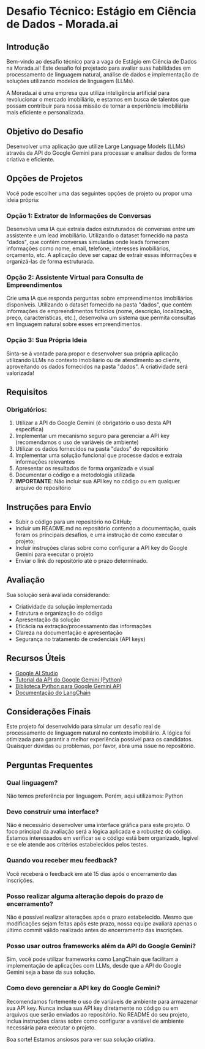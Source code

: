 # Desafio Técnico: Estágio em Ciência de Dados - Morada.ai

## Introdução

Bem-vindo ao desafio técnico para a vaga de Estágio em Ciência de Dados na Morada.ai! Este desafio foi projetado para avaliar suas habilidades em processamento de linguagem natural, análise de dados e implementação de soluções utilizando modelos de linguagem (LLMs).

A Morada.ai é uma empresa que utiliza inteligência artificial para revolucionar o mercado imobiliário, e estamos em busca de talentos que possam contribuir para nossa missão de tornar a experiência imobiliária mais eficiente e personalizada.

## Objetivo do Desafio

Desenvolver uma aplicação que utilize Large Language Models (LLMs) através da API do Google Gemini para processar e analisar dados de forma criativa e eficiente.

## Opções de Projetos

Você pode escolher uma das seguintes opções de projeto ou propor uma ideia própria:

### Opção 1: Extrator de Informações de Conversas
Desenvolva uma IA que extraia dados estruturados de conversas entre um assistente e um lead imobiliário. Utilizando o dataset fornecido na pasta "dados", que contém conversas simuladas onde leads fornecem informações como nome, email, telefone, interesses imobiliários, orçamento, etc. A aplicação deve ser capaz de extrair essas informações e organizá-las de forma estruturada.

### Opção 2: Assistente Virtual para Consulta de Empreendimentos
Crie uma IA que responda perguntas sobre empreendimentos imobiliários disponíveis. Utilizando o dataset fornecido na pasta "dados", que contém informações de empreendimentos fictícios (nome, descrição, localização, preço, características, etc.), desenvolva um sistema que permita consultas em linguagem natural sobre esses empreendimentos.

### Opção 3: Sua Própria Ideia
Sinta-se à vontade para propor e desenvolver sua própria aplicação utilizando LLMs no contexto imobiliário ou de atendimento ao cliente, aproveitando os dados fornecidos na pasta "dados". A criatividade será valorizada!

## Requisitos

### Obrigatórios:
1. Utilizar a API do Google Gemini (é obrigatório o uso desta API específica)
2. Implementar um mecanismo seguro para gerenciar a API key (recomendamos o uso de variáveis de ambiente)
3. Utilizar os dados fornecidos na pasta "dados" do repositório
4. Implementar uma solução funcional que processe dados e extraia informações relevantes
5. Apresentar os resultados de forma organizada e visual
6. Documentar o código e a metodologia utilizada
7. **IMPORTANTE**: Não incluir sua API key no código ou em qualquer arquivo do repositório

## Instruções para Envio

- Subir o código para um repositório no GitHub;
- Incluir um README.md no repositório contendo a documentação, quais foram os principais desafios, e uma instrução de como executar o projeto;
- Incluir instruções claras sobre como configurar a API key do Google Gemini para executar o projeto
- Enviar o link do repositório até o prazo determinado.

## Avaliação

Sua solução será avaliada considerando:

- Criatividade da solução implementada
- Estrutura e organização do código
- Apresentação da solução
- Eficácia na extração/processamento das informações
- Clareza na documentação e apresentação
- Segurança no tratamento de credenciais (API keys)

## Recursos Úteis

- [Google AI Studio](https://aistudio.google.com/)
- [Tutorial da API do Google Gemini (Python)](https://ai.google.dev/gemini-api/docs/get-started/tutorial?hl=pt-br&lang=python)
- [Biblioteca Python para Google Gemini API](https://github.com/google/generative-ai-python)
- [Documentação do LangChain](https://python.langchain.com/docs/introduction/)

## Considerações Finais

Este projeto foi desenvolvido para simular um desafio real de processamento de linguagem natural no contexto imobiliário. A lógica foi otimizada para garantir a melhor experiência possível para os candidatos. Quaisquer dúvidas ou problemas, por favor, abra uma issue no repositório.

## Perguntas Frequentes

### Qual linguagem?

Não temos preferência por linguagem. Porém, aqui utilizamos: Python

### Devo construir uma interface?

Não é necessário desenvolver uma interface gráfica para este projeto. O foco principal da avaliação será a lógica aplicada e a robustez do código. Estamos interessados em verificar se o código está bem organizado, legível e se ele atende aos critérios estabelecidos pelos testes.

### Quando vou receber meu feedback?

Você receberá o feedback em até 15 dias após o encerramento das inscrições.

### Posso realizar alguma alteração depois do prazo de encerramento?

Não é possível realizar alterações após o prazo estabelecido. Mesmo que modificações sejam feitas após este prazo, nossa equipe avaliará apenas o último commit válido realizado antes do encerramento das inscrições.

### Posso usar outros frameworks além da API do Google Gemini?

Sim, você pode utilizar frameworks como LangChain que facilitam a implementação de aplicações com LLMs, desde que a API do Google Gemini seja a base da sua solução.

### Como devo gerenciar a API key do Google Gemini?

Recomendamos fortemente o uso de variáveis de ambiente para armazenar sua API key. Nunca inclua sua API key diretamente no código ou em arquivos que serão enviados ao repositório. No README do seu projeto, inclua instruções claras sobre como configurar a variável de ambiente necessária para executar o projeto.


Boa sorte! Estamos ansiosos para ver sua solução criativa. 